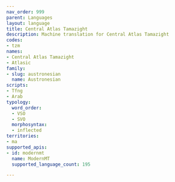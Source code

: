 ```yaml
---
nav_order: 999
parent: Languages
layout: language
title: Central Atlas Tamazight
description: Machine translation for Central Atlas Tamazight
codes:
- tzm
names:
- Central Atlas Tamazight
- Atlasic
family:
- slug: austronesian
  name: Austronesian
scripts:
- Tfng
- Arab
typology:
  word_order:
  - VSO
  - SVO
  morphosyntax:
  - inflected
territories:
- ma
supported_apis:
- id: modernmt
  name: ModernMT
  supported_language_count: 195

---
```


